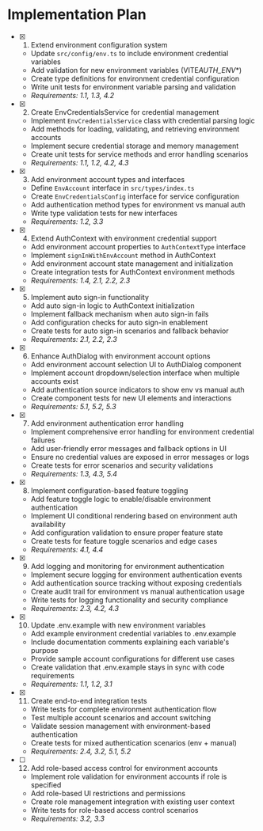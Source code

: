 # Implementation Plan

- [x] 1. Extend environment configuration system

  - Update `src/config/env.ts` to include environment credential variables
  - Add validation for new environment variables (VITE*AUTH_ENV*\*)
  - Create type definitions for environment credential configuration
  - Write unit tests for environment variable parsing and validation
  - _Requirements: 1.1, 1.3, 4.2_

- [x] 2. Create EnvCredentialsService for credential management

  - Implement `EnvCredentialsService` class with credential parsing logic
  - Add methods for loading, validating, and retrieving environment accounts
  - Implement secure credential storage and memory management
  - Create unit tests for service methods and error handling scenarios
  - _Requirements: 1.1, 1.2, 4.2, 4.3_

- [x] 3. Add environment account types and interfaces

  - Define `EnvAccount` interface in `src/types/index.ts`
  - Create `EnvCredentialsConfig` interface for service configuration
  - Add authentication method types for environment vs manual auth
  - Write type validation tests for new interfaces
  - _Requirements: 1.2, 3.3_

- [x] 4. Extend AuthContext with environment credential support

  - Add environment account properties to `AuthContextType` interface
  - Implement `signInWithEnvAccount` method in AuthContext
  - Add environment account state management and initialization
  - Create integration tests for AuthContext environment methods
  - _Requirements: 1.4, 2.1, 2.2, 2.3_

- [x] 5. Implement auto sign-in functionality

  - Add auto sign-in logic to AuthContext initialization
  - Implement fallback mechanism when auto sign-in fails
  - Add configuration checks for auto sign-in enablement
  - Create tests for auto sign-in scenarios and fallback behavior
  - _Requirements: 2.1, 2.2, 2.3_

- [x] 6. Enhance AuthDialog with environment account options

  - Add environment account selection UI to AuthDialog component
  - Implement account dropdown/selection interface when multiple accounts exist
  - Add authentication source indicators to show env vs manual auth
  - Create component tests for new UI elements and interactions
  - _Requirements: 5.1, 5.2, 5.3_

- [x] 7. Add environment authentication error handling

  - Implement comprehensive error handling for environment credential failures
  - Add user-friendly error messages and fallback options in UI
  - Ensure no credential values are exposed in error messages or logs
  - Create tests for error scenarios and security validations
  - _Requirements: 1.3, 4.3, 5.4_

- [x] 8. Implement configuration-based feature toggling

  - Add feature toggle logic to enable/disable environment authentication
  - Implement UI conditional rendering based on environment auth availability
  - Add configuration validation to ensure proper feature state
  - Create tests for feature toggle scenarios and edge cases
  - _Requirements: 4.1, 4.4_

- [x] 9. Add logging and monitoring for environment authentication

  - Implement secure logging for environment authentication events
  - Add authentication source tracking without exposing credentials
  - Create audit trail for environment vs manual authentication usage
  - Write tests for logging functionality and security compliance
  - _Requirements: 2.3, 4.2, 4.3_

- [x] 10. Update .env.example with new environment variables

  - Add example environment credential variables to .env.example
  - Include documentation comments explaining each variable's purpose
  - Provide sample account configurations for different use cases
  - Create validation that .env.example stays in sync with code requirements
  - _Requirements: 1.1, 1.2, 3.1_

- [x] 11. Create end-to-end integration tests

  - Write tests for complete environment authentication flow
  - Test multiple account scenarios and account switching
  - Validate session management with environment-based authentication
  - Create tests for mixed authentication scenarios (env + manual)
  - _Requirements: 2.4, 3.2, 5.1, 5.2_

- [ ] 12. Add role-based access control for environment accounts
  - Implement role validation for environment accounts if role is specified
  - Add role-based UI restrictions and permissions
  - Create role management integration with existing user context
  - Write tests for role-based access control scenarios
  - _Requirements: 3.2, 3.3_

